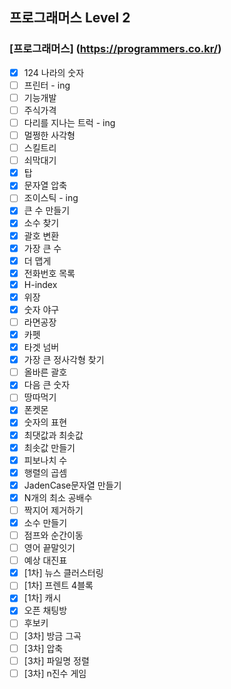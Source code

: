 ## 프로그래머스 Level 2
### [프로그래머스] (https://programmers.co.kr/)
- [x] 124 나라의 숫자
- [ ] 프린터 - ing  
- [ ] 기능개발  
- [ ] 주식가격  
- [ ] 다리를 지나는 트럭 - ing  
- [ ] 멀쩡한 사각형  
- [ ] 스킬트리  
- [ ] 쇠막대기  
- [x] 탑  
- [x] 문자열 압축  
- [ ] 조이스틱 - ing  
- [x] 큰 수 만들기  
- [x] 소수 찾기  
- [x] 괄호 변환  
- [x] 가장 큰 수  
- [x] 더 맵게  
- [x] 전화번호 목록  
- [x] H-index  
- [x] 위장  
- [x] 숫자 야구  
- [ ] 라면공장
- [x] 카펫
- [x] 타겟 넘버
- [x] 가장 큰 정사각형 찾기
- [ ] 올바른 괄호  
- [x] 다음 큰 숫자
- [ ] 땅따먹기
- [x] 폰켓몬
- [x] 숫자의 표현
- [x] 최댓값과 최솟값
- [x] 최솟값 만들기
- [x] 피보나치 수  
- [x] 행렬의 곱셈  
- [x] JadenCase문자열 만들기  
- [x] N개의 최소 공배수  
- [ ] 짝지어 제거하기  
- [x] 소수 만들기  
- [ ] 점프와 순간이동
- [ ] 영어 끝말잇기
- [ ] 예상 대진표
- [x] [1차] 뉴스 클러스터링
- [ ] [1차] 프렌트 4블록
- [x] [1차] 캐시
- [x] 오픈 채팅방
- [ ] 후보키
- [ ] [3차] 방금 그곡
- [ ] [3차] 압축
- [ ] [3차] 파일명 정렬
- [ ] [3차] n진수 게임